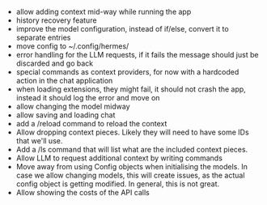 - allow adding context mid-way while running the app
- history recovery feature
- improve the model configuration, instead of if/else, convert it to separate entries
- move config to ~/.config/hermes/
- error handling for the LLM requests, if it fails the message should just be discarded and go back
- special commands as context providers, for now with a hardcoded action in the chat application
- when loading extensions, they might fail, it should not crash the app, instead it should log the error and move on
- allow changing the model midway
- allow saving and loading chat
- add a /reload command to reload the context
- Allow dropping context pieces. Likely they will need to have some IDs that we'll use.
- Add a /ls command that will list what are the included context pieces.
- Allow LLM to request additional context by writing commands
- Move away from using Config objects when initialising the models. In case we allow changing models, this will create issues, as the actual config object is getting modified. In general, this is not great. 
- Allow showing the costs of the API calls